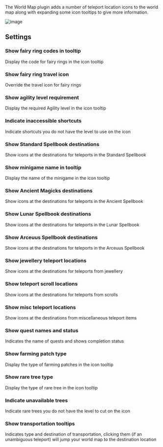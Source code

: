 The World Map plugin adds a number of teleport location icons to the world map along with expanding some icon tooltips to give more information.

![image](https://raw.githubusercontent.com/runelite/wiki/master/img/World-Map-example.png)

## Settings

### Show fairy ring codes in tooltip

Display the code for fairy rings in the icon tooltip

### Show fairy ring travel icon

Override the travel icon for fairy rings

### Show agility level requirement

Display the required Agility level in the icon tooltip

### Indicate inaccessible shortcuts

Indicate shortcuts you do not have the level to use on the icon

### Show Standard Spellbook destinations

Show icons at the destinations for teleports in the Standard Spellbook

### Show minigame name in tooltip

Display the name of the minigame in the icon tooltip

### Show Ancient Magicks destinations

Show icons at the destinations for teleports in the Ancient Spellbook

### Show Lunar Spellbook destinations

Show icons at the destinations for teleports in the Lunar Spellbook

### Show Arceuus Spellbook destinations

Show icons at the destinations for teleports in the Arceuus Spellbook

### Show jewellery teleport locations

Show icons at the destinations for teleports from jewellery

### Show teleport scroll locations

Show icons at the destinations for teleports from scrolls

### Show misc teleport locations

Show icons at the destinations from miscellaneous teleport items

### Show quest names and status

Indicates the name of quests and shows completion status

### Show farming patch type

Display the type of farming patches in the icon tooltip

### Show rare tree type

Display the type of rare tree in the icon tooltip

### Indicate unavailable trees

Indicate rare trees you do not have the level to cut on the icon

### Show transportation tooltips

Indicates type and destination of transportation, clicking them (if an unambiguous teleport) will jump your world map to the destination location
